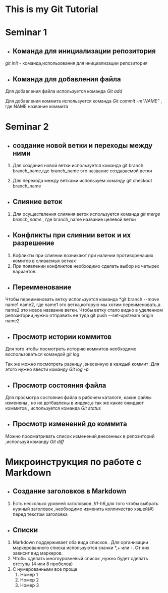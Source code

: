 # This is my Git Tutorial

# Seminar 1

* ## Команда для инициализации репозитория

 *git init* - команда,использования для инициализации репозитория

 * ## Команда для добавления файла

 Для добавления файла используется команда *Git add*

 Для добавления коммита используется команда *Git commit -m"NAME"* , где NAME название коммита

# Seminar 2

* ## создание новой ветки и переходы между ними

1. Для создания новой ветки используется команда git branch branch_name,где branch_name это название создаваемой ветки

2. Для перехода между ветками используем команду git checkout branch_name

* ## Слияние веток

1. Для осуществления слияния веток используется команда *git merge branch_name* , где branch_name название целевой ветки

* ## Конфликты при слиянии веток и их разрешение

1. Кофликты при слиянии возникают при наличии противоречащих комитов в сливаемых ветках
2. При появлении конфликтов необходимо сделать выбор из четырех вариантов.

* ## Переименование 

Чтобы переименовать ветку используется команда *git branch --move name1 name2, где name1 это ветка,которую мы хотим переименовать,а name2 это новое название ветки. Чтобы ветку стало видно в уделенном репозитории,нужно отправить ее туда  git push --set-upstream origin name2 

* ## Просмотр истории коммитов

 Для того чтобы посмотреть историю коммитов необходимо воспользоваться командой *git log*

 Так же можно посмотреть разницу ,внесенную в каждый коммит .Для этого нужно ввести команду *Git log -p*

 * ## Просмотр состояния файла

 Для просмотра состояния файла в рабочем каталоге, какие файлы изменены , но не дотбавлены в индекс,а так же какие ожидают коммитов , используется команда *Git status*

 * ## Просмотр изменений до коммита

 Можно просматривать список изменений,внесенных в репозиторий ,используя команду *Git diff*

# Микроинструкция по работе с Markdown

* ## Создание заголовков в Markdown
 
 1. Есть несколько уровней заголовков ,*h1-h6*,для того чтобы выбрать нужный заголовок ,необходимо изменить колличество хэшей(#) перед текстом заголовка

 * ## Списки 

  1. Markdown поддерживает оба вида списков . Для организации маркерованного списка используются значки *,+ или -. От них зависит вид маркеров. 
  2. Чтобы сделать многоуровневый список ,нужно будет сделать отступы (4 или 8 пробелов)
  3. С нумерованными все проще 
      1. Номер 1 
      1. Номер 2
      3. Номер 3 
      
        




        


 

